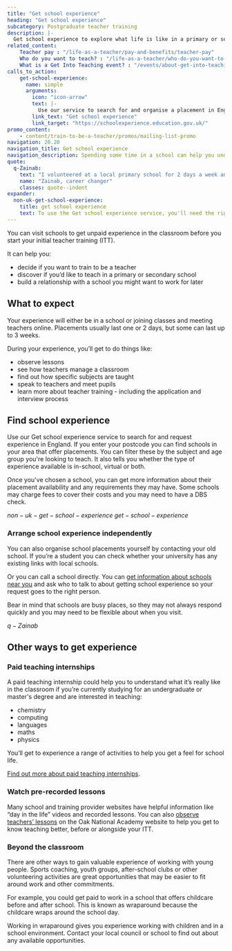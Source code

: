 ```yaml
---
title: "Get school experience"
heading: "Get school experience"
subcategory: Postgraduate teacher training
description: |-
  Get school experience to explore what life is like in a primary or secondary classroom and find out if teaching is right for you.
related_content:
    Teacher pay : "/life-as-a-teacher/pay-and-benefits/teacher-pay"
    Who do you want to teach? : "/life-as-a-teacher/who-do-you-want-to-teach"
    What is a Get Into Teaching event? : "/events/about-get-into-teaching-events"
calls_to_action:
    get-school-experience:
      name: simple
      arguments:
        icon: "icon-arrow"
        text: |-
          Use our service to search for and organise a placement in England.
        link_text: "Get school experience"
        link_target: "https://schoolexperience.education.gov.uk/"
promo_content:
    - content/train-to-be-a-teacher/promos/mailing-list-promo
navigation: 20.20
navigation_title: Get school experience
navigation_description: Spending some time in a school can help you understand if teaching is right for you and give you experience to talk about in your application.
quote:
  q-Zainab:
    text: "I volunteered at a local primary school for 2 days a week and from the moment I walked into my first class, it felt very natural to be interacting with children."
    name: "Zainab, career changer"
    classes: quote--indent
expander:
  non-uk-get-school-experience:
    title: get school experience
    text: To use the Get school experience service, you'll need the right to work in the UK. This may be difficult if you have not started your training yet. However, you do not need classroom experience to train to teach in England.  
---
```


You can visit schools to get unpaid experience in the classroom before you start your initial teacher training (ITT).

It can help you:

- decide if you want to train to be a teacher
- discover if you’d like to teach in a primary or secondary school
- build a relationship with a school you might want to work for later

## What to expect

Your experience will either be in a school or joining classes and meeting teachers online. Placements usually last one or 2 days, but some can last up to 3 weeks.

During your experience, you’ll get to do things like:

- observe lessons
- see how teachers manage a classroom
- find out how specific subjects are taught
- speak to teachers and meet pupils
- learn more about teacher training - including the application and interview process

## Find school experience

Use our Get school experience service to search for and request experience in England. If you enter your postcode you can find schools in your area that offer placements. You can filter these by the subject and age group you're looking to teach. It also tells you whether the type of experience available is in-school, virtual or both.

Once you've chosen a school, you can get more information about their placement availability and any requirements they may have. Some schools may charge fees to cover their costs and you may need to have a DBS check. 

$non-uk-get-school-experience$
$get-school-experience$

### Arrange school experience independently

You can also organise school placements yourself by contacting your old school. If you’re a student you can check whether your university has any existing links with local schools. 

Or you can call a school directly. You can [get information about schools near you](https://get-information-schools.service.gov.uk/) and ask who to talk to about getting school experience so your request goes to the right person. 

Bear in mind that schools are busy places, so they may not always respond quickly and you may need to be flexible about when you visit. 

$q-Zainab$

## Other ways to get experience 

### Paid teaching internships

A paid teaching internship could help you to understand what it’s really like in the classroom if you’re currently studying for an undergraduate or master's degree and are interested in teaching:

- chemistry
- computing
- languages
- maths
- physics

You’ll get to experience a range of activities to help you get a feel for school life.

[Find out more about paid teaching internships](/train-to-be-a-teacher/teaching-internships).

### Watch pre-recorded lessons

Many school and training provider websites have helpful information like “day in the life” videos and recorded lessons. You can also [observe teachers’ lessons](https://teachers.thenational.academy/lessons-for-itt) on the Oak National Academy website to help you get to know teaching better, before or alongside your ITT.

### Beyond the classroom

There are other ways to gain valuable experience of working with young people. Sports coaching, youth groups, after-school clubs or other volunteering activities are great opportunities that may be easier to fit around work and other commitments. 

For example, you could get paid to work in a school that offers childcare before and after school. This is known as wraparound because the childcare wraps around the school day.

Working in wraparound gives you experience working with children and in a school environment. Contact your local council or school to find out about any available opportunities. 
